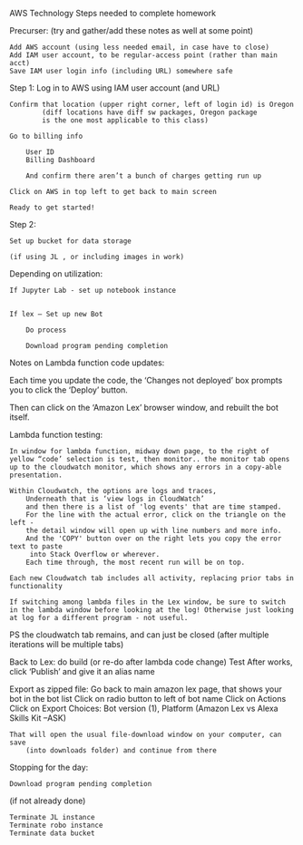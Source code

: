 AWS Technology Steps needed to complete homework


Precurser:  (try and gather/add these notes as well at some point)
	
	Add AWS account (using less needed email, in case have to close)
	Add IAM user account, to be regular-access point (rather than main acct)
	Save IAM user login info (including URL) somewhere safe


Step 1:  Log in to AWS using IAM user account (and URL)

	Confirm that location (upper right corner, left of login id) is Oregon
			(diff locations have diff sw packages, Oregon package
			is the one most applicable to this class)

	Go to billing info 

		User ID
		Billing Dashboard

		And confirm there aren’t a bunch of charges getting run up

	Click on AWS in top left to get back to main screen

	Ready to get started!


Step 2:  

	Set up bucket for data storage

	(if using JL , or including images in work)  

Depending on utilization:

	If Jupyter Lab - set up notebook instance


	If lex – Set up new Bot

		Do process

		Download program pending completion


Notes on Lambda function code updates:

Each time you update the code, the ‘Changes not deployed’ box prompts you to click the ‘Deploy’ button. 

Then can click on the ‘Amazon Lex’ browser window, and rebuilt the bot itself.



Lambda function testing:

	In window for lambda function, midway down page, to the right of yellow “code’ selection is test, then monitor.. the monitor tab opens up to the cloudwatch monitor, which shows any errors in a copy-able presentation.

	Within Cloudwatch, the options are logs and traces,
		Underneath that is ‘view logs in CloudWatch’ 
		and then there is a list of 'log events' that are time stamped. 
		For the line with the actual error, click on the triangle on the left - 
		the detail window will open up with line numbers and more info.
		And the 'COPY' button over on the right lets you copy the error text to paste 
		 into Stack Overflow or wherever.
		Each time through, the most recent run will be on top.
		
	Each new Cloudwatch tab includes all activity, replacing prior tabs in functionality
	
	If switching among lambda files in the Lex window, be sure to switch in the lambda window before looking at the log! Otherwise just looking at log for a different program - not useful.


PS the cloudwatch tab remains, and can just be closed (after multiple iterations will be multiple tabs)

Back to Lex: do build (or re-do after lambda code change)
Test
After works, click ‘Publish’ and give it an alias name

Export as zipped file:
	Go back to main amazon lex page, that shows your bot in the bot list
	Click on radio button to left of bot name
	Click on Actions
	Click on Export
	Choices: Bot version (1), Platform (Amazon Lex vs Alexa Skills Kit –ASK)

	That will open the usual file-download window on your computer, can save
		(into downloads folder) and continue from there



Stopping for the day:

	Download program pending completion
 (if not already done)

	Terminate JL instance
	Terminate robo instance
	Terminate data bucket




	
